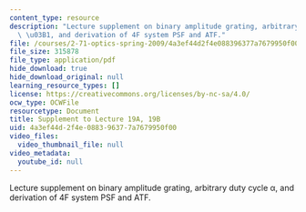 ```yaml
---
content_type: resource
description: "Lecture supplement on binary amplitude grating, arbitrary duty cycle\
  \ \u03B1, and derivation of 4F system PSF and ATF."
file: /courses/2-71-optics-spring-2009/4a3ef44d2f4e088396377a7679950f00_MIT2_71S09_supp19.pdf
file_size: 315878
file_type: application/pdf
hide_download: true
hide_download_original: null
learning_resource_types: []
license: https://creativecommons.org/licenses/by-nc-sa/4.0/
ocw_type: OCWFile
resourcetype: Document
title: Supplement to Lecture 19A, 19B
uid: 4a3ef44d-2f4e-0883-9637-7a7679950f00
video_files:
  video_thumbnail_file: null
video_metadata:
  youtube_id: null
---
```

Lecture supplement on binary amplitude grating, arbitrary duty cycle α, and derivation of 4F system PSF and ATF.
